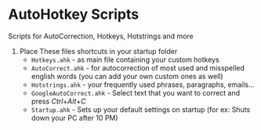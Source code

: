 # AutoHotkey Scripts
 Scripts for AutoCorrection, Hotkeys, Hotstrings and more

1. Place These files shortcuts in your startup folder
    - `Hotkeys.ahk` - as main file containing your custom hotkeys
    - `AutoCorrect.ahk` - for autocorrection of most used and misspelled english words (you can add your own custom ones as well)
    - `Hotstrings.ahk` - your frequently used phrases, paragraphs, emails...
    - `GoogleAutoCorrect.ahk` - Select text that you want to correct and press *Ctrl*+*Alt*+*C*
    - `Startup.ahk` - Sets up your default settings on startup (for ex: Shuts down your PC after 10 PM)



